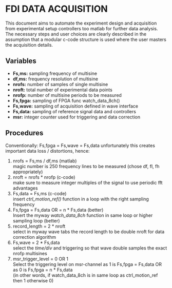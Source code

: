 # FDI DATA ACQUISITION
This document aims to automate the experiment design and acquisition from experimental setup controllers 
too matlab for further data analysis. 
The necessary steps and user choices are clearly described in the assumption that a modular c-code 
structure is used where the user masters the acquisition details.

## Variables

- **Fs,ms:** sampling frequency of multisine
- **df,ms:** frequency resolution of multisine
- **nrofs:** number of samples of single multisine
- **nroft:** total number of experimental data points
- **nrofp:** number of multisine periods to be measured
- **Fs,fpga:**  sampling of FPGA func watch_data_8ch()
- **Fs,wave:**  sampling of acquisition defined in wave interface
- **Fs,data:**  sampling of reference signal data and controllers
- **msr:** integer counter used for triggering and data correction

## Procedures
Conventionally: Fs,fpga = Fs,wave = Fs,data
unfortunately this creates important data loss / distortions, hence:

1. nrofs = Fs,ms / df,ms  (matlab)  
magic number is 250 frequency lines to be measured (chose df, fl, fh appropriately)
2. nroft = nrofs * nrofp  (c-code)  
make sure to measure integer multiples of the signal to use periodic fft advantages
3. Fs,data = Fs,ms  (c-code)  
insert *ctrl_motion_ref()* function in a loop with the right sampling frequency
4. Fs,fpga = Fs,data OR = n \* Fs,data (better)  
Insert the myway *watch_data_8ch* function in same loop or higher sampling loop (better)
5. record_length = 2 \* nroft  
select in myway wave tabs the record length to be double nroft for data correction algorithm  
6. Fs,wave = 2 \* Fs,data  
select the *time/div* and triggering so that wave double samples the exact nrofp multisines
7. msr_trigger_level = 0 OR 1  
Select the triggering level on msr-channel as 1 is Fs,fpga = Fs,data OR as 0 is Fs,fpga = n \* Fs,data  
(in other words, if watch_data_8ch is in same loop as ctrl_motion_ref then 1 otherwise 0)